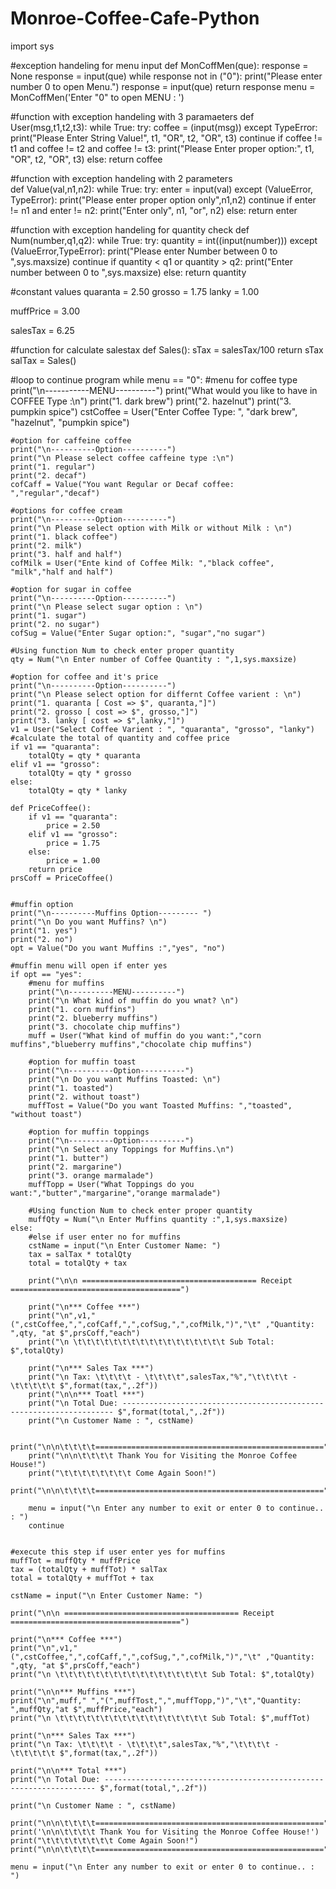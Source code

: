 # Monroe-Coffee-Cafe-Python
import sys

#exception handeling for menu input
def MonCoffMen(que):
    response = None
    response = input(que)
    while response not in ("0"):
      print("Please enter number 0 to open Menu.")
      response = input(que)
    return response
menu = MonCoffMen('Enter "0" to open MENU : ')

#function with exception handeling with 3 paramaeters
def User(msg,t1,t2,t3):
    while True:
        try:
            coffee = (input(msg))
        except TypeError:
            print("Please Enter String Value!", t1, "OR", t2, "OR", t3)
            continue
        if coffee != t1 and coffee != t2 and coffee != t3:
            print("Please Enter proper option:", t1, "OR", t2, "OR", t3)
        else:
            return coffee

#function with exception handeling with 2 parameters         
def Value(val,n1,n2):
    while True:
        try:
            enter = input(val)
        except (ValueError, TypeError):
            print("Please enter proper option only",n1,n2)
            continue
        if enter != n1 and enter != n2:
            print("Enter only", n1, "or", n2)
        else:
            return enter

#function with exception handeling for quantity check
def Num(number,q1,q2):
    while True:
        try:
            quantity = int((input(number)))
        except (ValueError,TypeError):
            print("Please enter Number between 0 to ",sys.maxsize)
            continue
        if quantity < q1 or quantity > q2:
            print("Enter number between 0 to ",sys.maxsize)
        else:
            return quantity

#constant values
quaranta = 2.50
grosso = 1.75
lanky = 1.00

muffPrice = 3.00

salesTax = 6.25

#function for calculate salestax
def Sales():
    sTax = salesTax/100
    return sTax
salTax = Sales() 

#loop to continue program
while menu == "0":
    #menu for coffee type
    print("\n-----------MENU----------")
    print("What would you like to have in COFFEE Type :\n")
    print("1. dark brew")
    print("2. hazelnut")
    print("3. pumpkin spice")
    cstCoffee = User("Enter Coffee Type: ", "dark brew", "hazelnut", "pumpkin spice")
    
    #option for caffeine coffee
    print("\n----------Option----------")
    print("\n Please select coffee caffeine type :\n")
    print("1. regular")
    print("2. decaf")
    cofCaff = Value("You want Regular or Decaf coffee: ","regular","decaf")
    
    #options for coffee cream
    print("\n----------Option----------")
    print("\n Please select option with Milk or without Milk : \n")
    print("1. black coffee")
    print("2. milk")
    print("3. half and half")
    cofMilk = User("Ente kind of Coffee Milk: ","black coffee", "milk","half and half")

    #option for sugar in coffee
    print("\n----------Option----------")
    print("\n Please select sugar option : \n")
    print("1. sugar")
    print("2. no sugar")
    cofSug = Value("Enter Sugar option:", "sugar","no sugar")
    
    #Using function Num to check enter proper quantity
    qty = Num("\n Enter number of Coffee Quantity : ",1,sys.maxsize)
    
    #option for coffee and it's price
    print("\n----------Option----------")
    print("\n Please select option for differnt Coffee varient : \n")
    print("1. quaranta [ Cost => $", quaranta,"]")
    print("2. grosso [ cost => $", grosso,"]")
    print("3. lanky [ cost => $",lanky,"]")
    v1 = User("Select Coffee Varient : ", "quaranta", "grosso", "lanky")
    #calculate the total of quantity and coffee price
    if v1 == "quaranta":
        totalQty = qty * quaranta
    elif v1 == "grosso":
        totalQty = qty * grosso
    else:
        totalQty = qty * lanky
    
    def PriceCoffee():
        if v1 == "quaranta":
            price = 2.50
        elif v1 == "grosso":
            price = 1.75 
        else:
            price = 1.00
        return price
    prsCoff = PriceCoffee()

    
    #muffin option
    print("\n----------Muffins Option--------- ")
    print("\n Do you want Muffins? \n")
    print("1. yes")
    print("2. no")
    opt = Value("Do you want Muffins :","yes", "no")
    
    #muffin menu will open if enter yes
    if opt == "yes":
        #menu for muffins
        print("\n----------MENU----------")
        print("\n What kind of muffin do you wnat? \n")
        print("1. corn muffins")
        print("2. blueberry muffins")
        print("3. chocolate chip muffins")
        muff = User("What kind of muffin do you want:","corn muffins","blueberry muffins","chocolate chip muffins")
        
        #option for muffin toast
        print("\n----------Option----------")
        print("\n Do you want Muffins Toasted: \n")
        print("1. toasted")
        print("2. without toast")
        muffTost = Value("Do you want Toasted Muffins: ","toasted", "without toast")
        
        #option for muffin toppings
        print("\n----------Option----------")
        print("\n Select any Toppings for Muffins.\n")
        print("1. butter")
        print("2. margarine")
        print("3. orange marmalade")
        muffTopp = User("What Toppings do you want:","butter","margarine","orange marmalade")
            
        #Using function Num to check enter proper quantity
        muffQty = Num("\n Enter Muffins quantity :",1,sys.maxsize)
    else:
        #else if user enter no for muffins
        cstName = input("\n Enter Customer Name: ")
        tax = salTax * totalQty
        total = totalQty + tax
        
        print("\n\n ======================================= Receipt ======================================")
        
        print("\n*** Coffee ***")
        print("\n",v1,"(",cstCoffee,",",cofCaff,",",cofSug,",",cofMilk,")","\t" ,"Quantity: ",qty, "at $",prsCoff,"each")
        print("\n \t\t\t\t\t\t\t\t\t\t\t\t\t\t\t\t\t Sub Total: $",totalQty)
    
        print("\n*** Sales Tax ***")
        print("\n Tax: \t\t\t\t - \t\t\t\t",salesTax,"%","\t\t\t\t - \t\t\t\t\t $",format(tax,",.2f"))
        print("\n\n*** Toatl ***")
        print("\n Total Due: -------------------------------------------------------------------- $",format(total,",.2f"))
        print("\n Customer Name : ", cstName)
        
        print("\n\n\t\t\t\t===================================================")
        print("\n\n\t\t\t\t Thank You for Visiting the Monroe Coffee House!")
        print("\t\t\t\t\t\t\t\t Come Again Soon!")
        print("\n\n\t\t\t\t===================================================")
        
        menu = input("\n Enter any number to exit or enter 0 to continue.. : ")
        continue
    

    #execute this step if user enter yes for muffins
    muffTot = muffQty * muffPrice
    tax = (totalQty + muffTot) * salTax 
    total = totalQty + muffTot + tax    
    
    cstName = input("\n Enter Customer Name: ")
    
    print("\n\n ======================================= Receipt ======================================")
    
    print("\n*** Coffee ***")
    print("\n",v1,"(",cstCoffee,",",cofCaff,",",cofSug,",",cofMilk,")","\t" ,"Quantity: ",qty, "at $",prsCoff,"each")
    print("\n \t\t\t\t\t\t\t\t\t\t\t\t\t\t\t\t\t Sub Total: $",totalQty)
    
    print("\n\n*** Muffins ***")
    print("\n",muff," ","(",muffTost,",",muffTopp,")","\t","Quantity: ",muffQty,"at $",muffPrice,"each")
    print("\n \t\t\t\t\t\t\t\t\t\t\t\t\t\t\t\t\t Sub Total: $",muffTot)
    
    print("\n*** Sales Tax ***")
    print("\n Tax: \t\t\t\t - \t\t\t\t",salesTax,"%","\t\t\t\t - \t\t\t\t\t $",format(tax,",.2f"))
    
    print("\n\n*** Total ***")
    print("\n Total Due: -------------------------------------------------------------------- $",format(total,",.2f"))
    
    print("\n Customer Name : ", cstName)
    
    print("\n\n\t\t\t\t===================================================")
    print('\n\n\t\t\t\t Thank You for Visiting the Monroe Coffee House!')
    print("\t\t\t\t\t\t\t\t Come Again Soon!")
    print("\n\n\t\t\t\t===================================================")
    
    menu = input("\n Enter any number to exit or enter 0 to continue.. : ")
